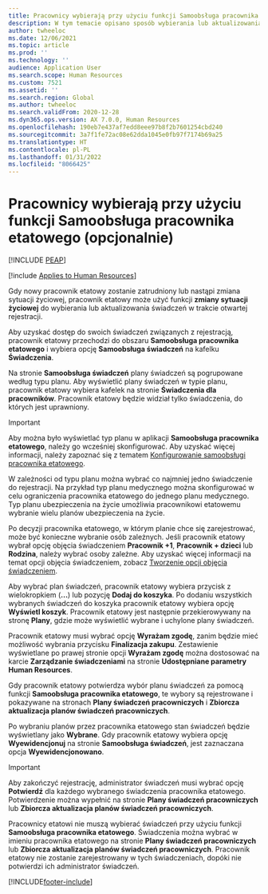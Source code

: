 ```yaml
---
title: Pracownicy wybierają przy użyciu funkcji Samoobsługa pracownika etatowego (opcjonalnie)
description: W tym temacie opisano sposób wybierania lub aktualizowania świadczeń przez pracowników etatowych.
author: twheeloc
ms.date: 12/06/2021
ms.topic: article
ms.prod: ''
ms.technology: ''
audience: Application User
ms.search.scope: Human Resources
ms.custom: 7521
ms.assetid: ''
ms.search.region: Global
ms.author: twheeloc
ms.search.validFrom: 2020-12-28
ms.dyn365.ops.version: AX 7.0.0, Human Resources
ms.openlocfilehash: 190eb7e437af7edd8eee97b8f2b7601254cbd240
ms.sourcegitcommit: 3a7f1fe72ac08e62dda1045e0fb97f7174b69a25
ms.translationtype: HT
ms.contentlocale: pl-PL
ms.lasthandoff: 01/31/2022
ms.locfileid: "8066425"
---
```

# <a name="employees-select-plans-by-using-employee-self-service-optional"></a>Pracownicy wybierają przy użyciu funkcji Samoobsługa pracownika etatowego (opcjonalnie)


[!INCLUDE [PEAP](../includes/peap-2.md)]

[!include [Applies to Human Resources](../includes/applies-to-hr.md)]

Gdy nowy pracownik etatowy zostanie zatrudniony lub nastąpi zmiana sytuacji życiowej, pracownik etatowy może użyć funkcji **zmiany sytuacji życiowej** do wybierania lub aktualizowania świadczeń w trakcie otwartej rejestracji.

Aby uzyskać dostęp do swoich świadczeń związanych z rejestracją, pracownik etatowy przechodzi do obszaru **Samoobsługa pracownika etatowego** i wybiera opcję **Samoobsługa świadczeń** na kafelku **Świadczenia**.

Na stronie **Samoobsługa świadczeń** plany świadczeń są pogrupowane według typu planu. Aby wyświetlić plany świadczeń w typie planu, pracownik etatowy wybiera kafelek na stronie **Świadczenia dla pracowników**. Pracownik etatowy będzie widział tylko świadczenia, do których jest uprawniony.

> [!IMPORTANT]
> Aby można było wyświetlać typ planu w aplikacji **Samoobsługa pracownika etatowego**, należy go wcześniej skonfigurować. Aby uzyskać więcej informacji, należy zapoznać się z tematem [Konfigurowanie samoobsługi pracownika etatowego](/hr-benefits-setup-employee-self-service.md).

W zależności od typu planu można wybrać co najmniej jedno świadczenie do rejestracji. Na przykład typ planu medycznego można skonfigurować w celu ograniczenia pracownika etatowego do jednego planu medycznego. Typ planu ubezpieczenia na życie umożliwia pracownikowi etatowemu wybranie wielu planów ubezpieczenia na życie.

Po decyzji pracownika etatowego, w którym planie chce się zarejestrować, może być konieczne wybranie osób zależnych. Jeśli pracownik etatowy wybrał opcję objęcia świadczeniem **Pracownik +1**, **Pracownik + dzieci** lub **Rodzina**, należy wybrać osoby zależne. Aby uzyskać więcej informacji na temat opcji objęcia świadczeniem, zobacz [Tworzenie opcji objęcia świadczeniem](/hr-benefits-setup-coverage-options.md).

Aby wybrać plan świadczeń, pracownik etatowy wybiera przycisk z wielokropkiem (**...**) lub pozycję **Dodaj do koszyka**. Po dodaniu wszystkich wybranych świadczeń do koszyka pracownik etatowy wybiera opcję **Wyświetl koszyk**. Pracownik etatowy jest następnie przekierowywany na stronę **Plany**, gdzie może wyświetlić wybrane i uchylone plany świadczeń.

Pracownik etatowy musi wybrać opcję **Wyrażam zgodę**, zanim będzie mieć możliwość wybrania przycisku **Finalizacja zakupu**. Zestawienie wyświetlane po prawej stronie opcji **Wyrażam zgodę** można dostosować na karcie **Zarządzanie świadczeniami** na stronie **Udostępniane parametry Human Resources**.

Gdy pracownik etatowy potwierdza wybór planu świadczeń za pomocą funkcji **Samoobsługa pracownika etatowego**, te wybory są rejestrowane i pokazywane na stronach **Plany świadczeń pracowniczych** i **Zbiorcza aktualizacja planów świadczeń pracowniczych**.

Po wybraniu planów przez pracownika etatowego stan świadczeń będzie wyświetlany jako **Wybrane**. Gdy pracownik etatowy wybiera opcję **Wyewidencjonuj** na stronie **Samoobsługa świadczeń**, jest zaznaczana opcja **Wyewidencjonowano**.

> [!IMPORTANT]
> Aby zakończyć rejestrację, administrator świadczeń musi wybrać opcję **Potwierdź** dla każdego wybranego świadczenia pracownika etatowego. Potwierdzenie można wypełnić na stronie **Plany świadczeń pracowniczych** lub **Zbiorcza aktualizacja planów świadczeń pracowniczych**.
>

Pracownicy etatowi nie muszą wybierać świadczeń przy użyciu funkcji **Samoobsługa pracownika etatowego**. Świadczenia można wybrać w imieniu pracownika etatowego na stronie **Plany świadczeń pracowniczych** lub **Zbiorcza aktualizacja planów świadczeń pracowniczych**. Pracownik etatowy nie zostanie zarejestrowany w tych świadczeniach, dopóki nie potwierdzi ich administrator świadczeń.

[!INCLUDE[footer-include](../includes/footer-banner.md)]
